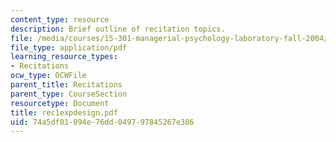 ```yaml
---
content_type: resource
description: Brief outline of recitation topics.
file: /media/courses/15-301-managerial-psychology-laboratory-fall-2004/74a5df01094e76dd049797845267e386_rec1expdesign.pdf
file_type: application/pdf
learning_resource_types:
- Recitations
ocw_type: OCWFile
parent_title: Recitations
parent_type: CourseSection
resourcetype: Document
title: rec1expdesign.pdf
uid: 74a5df01-094e-76dd-0497-97845267e386
---
```

